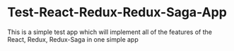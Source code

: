 # Test-React-Redux-Redux-Saga-App
This is a simple test app which will implement all of the features of the React, Redux, Redux-Saga in one simple app
